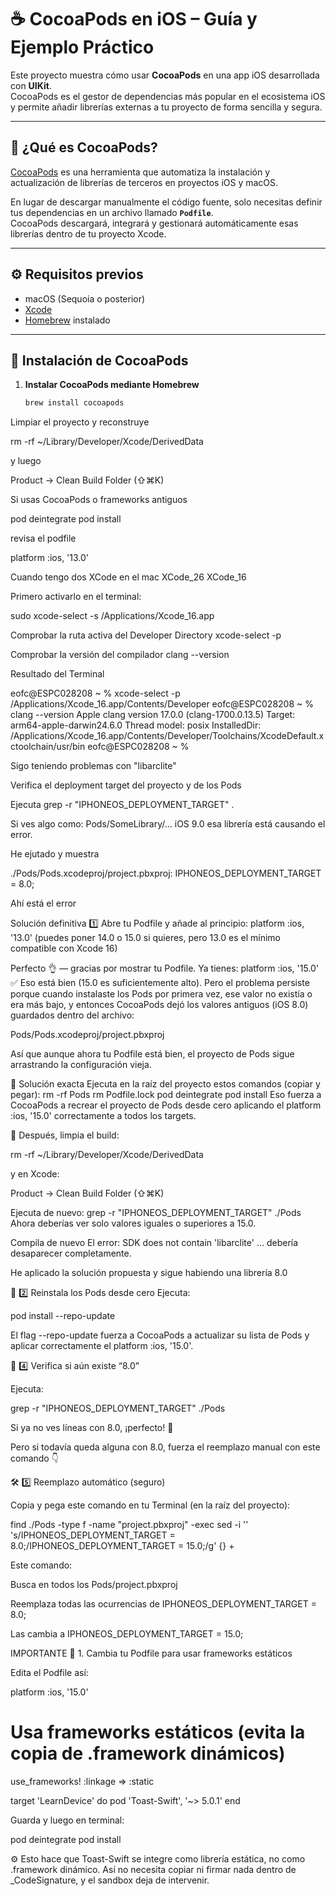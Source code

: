 # ☕️ CocoaPods en iOS – Guía y Ejemplo Práctico

Este proyecto muestra cómo usar **CocoaPods** en una app iOS desarrollada con **UIKit**.  
CocoaPods es el gestor de dependencias más popular en el ecosistema iOS y permite añadir librerías externas a tu proyecto de forma sencilla y segura.

---

## 🧩 ¿Qué es CocoaPods?

[CocoaPods](https://cocoapods.org/) es una herramienta que automatiza la instalación y actualización de librerías de terceros en proyectos iOS y macOS.

En lugar de descargar manualmente el código fuente, solo necesitas definir tus dependencias en un archivo llamado **`Podfile`**.  
CocoaPods descargará, integrará y gestionará automáticamente esas librerías dentro de tu proyecto Xcode.

---

## ⚙️ Requisitos previos

- macOS (Sequoia o posterior)
- [Xcode](https://developer.apple.com/xcode/)
- [Homebrew](https://brew.sh/) instalado

---

## 🚀 Instalación de CocoaPods

1. **Instalar CocoaPods mediante Homebrew**

   ```bash
   brew install cocoapods

Limpiar el proyecto y reconstruye

rm -rf ~/Library/Developer/Xcode/DerivedData

y luego

Product → Clean Build Folder (⇧⌘K)

Si usas CocoaPods o frameworks antiguos

pod deintegrate
pod install

revisa el podfile

platform :ios, '13.0'

Cuando tengo dos XCode en el mac
XCode_26
XCode_16

Primero activarlo en el terminal:

sudo xcode-select -s /Applications/Xcode_16.app

Comprobar la ruta activa del Developer Directory
xcode-select -p

Comprobar la versión del compilador
clang --version

Resultado del Terminal

eofc@ESPC028208 ~ % xcode-select -p
/Applications/Xcode_16.app/Contents/Developer
eofc@ESPC028208 ~ % clang --version
Apple clang version 17.0.0 (clang-1700.0.13.5)
Target: arm64-apple-darwin24.6.0
Thread model: posix
InstalledDir: /Applications/Xcode_16.app/Contents/Developer/Toolchains/XcodeDefault.xctoolchain/usr/bin
eofc@ESPC028208 ~ % 


Sigo teniendo problemas con "libarclite"

Verifica el deployment target del proyecto y de los Pods

Ejecuta
grep -r "IPHONEOS_DEPLOYMENT_TARGET" .

Si ves algo como:
Pods/SomeLibrary/... iOS 9.0
esa librería está causando el error.

He ejutado y muestra

./Pods/Pods.xcodeproj/project.pbxproj:				IPHONEOS_DEPLOYMENT_TARGET = 8.0;

Ahí está el error

Solución definitiva
1️⃣ Abre tu Podfile y añade al principio:
platform :ios, '13.0'
(puedes poner 14.0 o 15.0 si quieres, pero 13.0 es el mínimo compatible con Xcode 16)


Perfecto 👌 — gracias por mostrar tu Podfile.
Ya tienes:
platform :ios, '15.0'
✅ Eso está bien (15.0 es suficientemente alto).
Pero el problema persiste porque cuando instalaste los Pods por primera vez, ese valor no existía o era más bajo, y entonces CocoaPods dejó los valores antiguos (iOS 8.0) guardados dentro del archivo:

Pods/Pods.xcodeproj/project.pbxproj

Así que aunque ahora tu Podfile está bien, el proyecto de Pods sigue arrastrando la configuración vieja.

🔧 Solución exacta
Ejecuta en la raíz del proyecto estos comandos (copiar y pegar):
rm -rf Pods
rm Podfile.lock
pod deintegrate
pod install
Eso fuerza a CocoaPods a recrear el proyecto de Pods desde cero aplicando el platform :ios, '15.0' correctamente a todos los targets.


🧹 Después, limpia el build:

rm -rf ~/Library/Developer/Xcode/DerivedData

y en Xcode:

Product → Clean Build Folder (⇧⌘K)


Ejecuta de nuevo:
grep -r "IPHONEOS_DEPLOYMENT_TARGET" ./Pods
Ahora deberías ver solo valores iguales o superiores a 15.0.


Compila de nuevo
El error:
SDK does not contain 'libarclite' ...
debería desaparecer completamente.

He aplicado la solución propuesta y sigue habiendo una librería 8.0

🧱 2️⃣ Reinstala los Pods desde cero
Ejecuta:

pod install --repo-update


El flag --repo-update fuerza a CocoaPods a actualizar su lista de Pods y aplicar correctamente el platform :ios, '15.0'.

🧠 4️⃣ Verifica si aún existe “8.0”

Ejecuta:

grep -r "IPHONEOS_DEPLOYMENT_TARGET" ./Pods

Si ya no ves líneas con 8.0, ¡perfecto! 🎉

Pero si todavía queda alguna con 8.0, fuerza el reemplazo manual con este comando 👇


🛠 5️⃣ Reemplazo automático (seguro)

Copia y pega este comando en tu Terminal (en la raíz del proyecto):

find ./Pods -type f -name "project.pbxproj" -exec sed -i '' 's/IPHONEOS_DEPLOYMENT_TARGET = 8.0;/IPHONEOS_DEPLOYMENT_TARGET = 15.0;/g' {} +


Este comando:

Busca en todos los Pods/project.pbxproj

Reemplaza todas las ocurrencias de IPHONEOS_DEPLOYMENT_TARGET = 8.0;

Las cambia a IPHONEOS_DEPLOYMENT_TARGET = 15.0;


IMPORTANTE
🧩 1. Cambia tu Podfile para usar frameworks estáticos

Edita el Podfile así:

platform :ios, '15.0'

# Usa frameworks estáticos (evita la copia de .framework dinámicos)
use_frameworks! :linkage => :static

target 'LearnDevice' do
  pod 'Toast-Swift', '~> 5.0.1'
end

Guarda y luego en terminal:

pod deintegrate
pod install


⚙️ Esto hace que Toast-Swift se integre como librería estática, no como .framework dinámico.
Así no necesita copiar ni firmar nada dentro de _CodeSignature, y el sandbox deja de intervenir.









